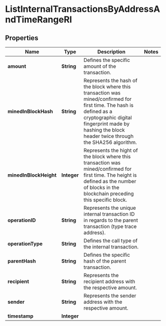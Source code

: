 

# ListInternalTransactionsByAddressAndTimeRangeRI


## Properties

| Name | Type | Description | Notes |
|------------ | ------------- | ------------- | -------------|
|**amount** | **String** | Defines the specific amount of the transaction. |  |
|**minedInBlockHash** | **String** | Represents the hash of the block where this transaction was mined/confirmed for first time. The hash is defined as a cryptographic digital fingerprint made by hashing the block header twice through the SHA256 algorithm. |  |
|**minedInBlockHeight** | **Integer** | Represents the hight of the block where this transaction was mined/confirmed for first time. The height is defined as the number of blocks in the blockchain preceding this specific block. |  |
|**operationID** | **String** | Represents the unique internal transaction ID in regards to the parent transaction (type trace address). |  |
|**operationType** | **String** | Defines the call type of the internal transaction. |  |
|**parentHash** | **String** | Defines the specific hash of the parent transaction. |  |
|**recipient** | **String** | Represents the recipient address with the respective amount. |  |
|**sender** | **String** | Represents the sender address with the respective amount. |  |
|**timestamp** | **Integer** |  |  |



